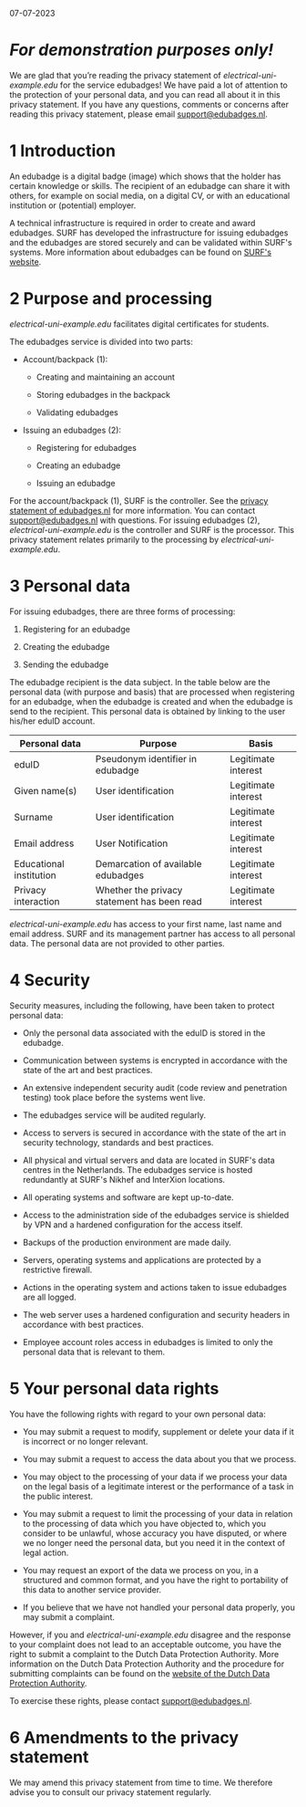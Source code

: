 07-07-2023

# *For demonstration purposes only!*

We are glad that you’re reading the privacy statement of *electrical-uni-example.edu* for
the service edubadges! We have paid a lot of attention to the protection of your
personal data, and you can read all about it in this privacy statement. If you
have any questions, comments or concerns after reading this privacy statement,
please email <support@edubadges.nl>.

1 Introduction
==============

An edubadge is a digital badge (image) which shows that the holder has certain
knowledge or skills. The recipient of an edubadge can share it with others, for
example on social media, on a digital CV, or with an educational institution or
(potential) employer.

A technical infrastructure is required in order to create and award edubadges.
SURF has developed the infrastructure for issuing edubadges and the edubadges
are stored securely and can be validated within SURF's systems. More information
about edubadges can be found on [SURF's website](https://surf.nl/edubadges).

2 Purpose and processing
========================

*electrical-uni-example.edu* facilitates digital certificates for students.

The edubadges service is divided into two parts:

-   Account/backpack (1):

    -   Creating and maintaining an account

    -   Storing edubadges in the backpack

    -   Validating edubadges

-   Issuing an edubadges (2):

    -   Registering for edubadges

    -   Creating an edubadge

    -   Issuing an edubadge

For the account/backpack (1), SURF is the controller. See the [privacy statement
of edubadges.nl](https://raw.githubusercontent.com/edubadges/privacy/master/surf/account-terms-en.md) for more information. You can
contact <support@edubadges.nl> with questions. For issuing edubadges (2),
*electrical-uni-example.edu* is the controller and SURF is the processor. This privacy
statement relates primarily to the processing by *electrical-uni-example.edu*.

3 Personal data
===============

For issuing edubadges, there are three forms of processing:

1.  Registering for an edubadge

2.  Creating the edubadge

3.  Sending the edubadge

The edubadge recipient is the data subject. In the table below are the personal
data (with purpose and basis) that are processed when registering for an
edubadge, when the edubadge is created and when the edubadge is send to the
recipient. This personal data is obtained by linking to the user his/her eduID
account.

| Personal data           | Purpose                                     | Basis               |
|-------------------------|---------------------------------------------|---------------------|
| eduID                   | Pseudonym identifier in edubadge            | Legitimate interest |
| Given name(s)           | User identification                         | Legitimate interest |
| Surname                 | User identification                         | Legitimate interest |
| Email address           | User Notification                           | Legitimate interest |
| Educational institution | Demarcation of available edubadges          | Legitimate interest |
| Privacy interaction     | Whether the privacy statement has been read | Legitimate interest |

*electrical-uni-example.edu* has access to your first name, last name and email address.
SURF and its management partner has access to all personal data. The personal
data are not provided to other parties.

4 Security
==========

Security measures, including the following, have been taken to protect personal
data:

-   Only the personal data associated with the eduID is stored in the edubadge.

-   Communication between systems is encrypted in accordance with the state of
    the art and best practices.

-   An extensive independent security audit (code review and penetration
    testing) took place before the systems went live.

-   The edubadges service will be audited regularly.

-   Access to servers is secured in accordance with the state of the art in
    security technology, standards and best practices.

-   All physical and virtual servers and data are located in SURF's data centres
    in the Netherlands. The edubadges service is hosted redundantly at SURF's
    Nikhef and InterXion locations.

-   All operating systems and software are kept up-to-date.

-   Access to the administration side of the edubadges service is shielded by
    VPN and a hardened configuration for the access itself.

-   Backups of the production environment are made daily.

-   Servers, operating systems and applications are protected by a restrictive
    firewall.

-   Actions in the operating system and actions taken to issue edubadges are all
    logged.

-   The web server uses a hardened configuration and security headers in
    accordance with best practices.

-   Employee account roles access in edubadges is limited to only the personal
    data that is relevant to them.

5 Your personal data rights
===========================

You have the following rights with regard to your own personal data:

-   You may submit a request to modify, supplement or delete your data if it is
    incorrect or no longer relevant.

-   You may submit a request to access the data about you that we process.

-   You may object to the processing of your data if we process your data on the
    legal basis of a legitimate interest or the performance of a task in the
    public interest.

-   You may submit a request to limit the processing of your data in relation to
    the processing of data which you have objected to, which you consider to be
    unlawful, whose accuracy you have disputed, or where we no longer need the
    personal data, but you need it in the context of legal action.

-   You may request an export of the data we process on you, in a structured and
    common format, and you have the right to portability of this data to another
    service provider.

-   If you believe that we have not handled your personal data properly, you may
    submit a complaint.

However, if you and *electrical-uni-example.edu* disagree and the response to your
complaint does not lead to an acceptable outcome, you have the right to submit a
complaint to the Dutch Data Protection Authority. More information on the Dutch
Data Protection Authority and the procedure for submitting complaints can be
found on the [website of the Dutch Data Protection
Authority](https://autoriteitpersoonsgegevens.nl).

To exercise these rights, please contact <support@edubadges.nl>.

6 Amendments to the privacy statement
=====================================

We may amend this privacy statement from time to time. We therefore advise you
to consult our privacy statement regularly.
